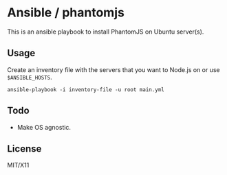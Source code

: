 Ansible / phantomjs
===================

This is an ansible playbook to install PhantomJS on Ubuntu server(s).



Usage
-----

Create an inventory file with the servers that you want to Node.js on or use `$ANSIBLE_HOSTS`.

    ansible-playbook -i inventory-file -u root main.yml



Todo
----

- Make OS agnostic.



License
-------

MIT/X11